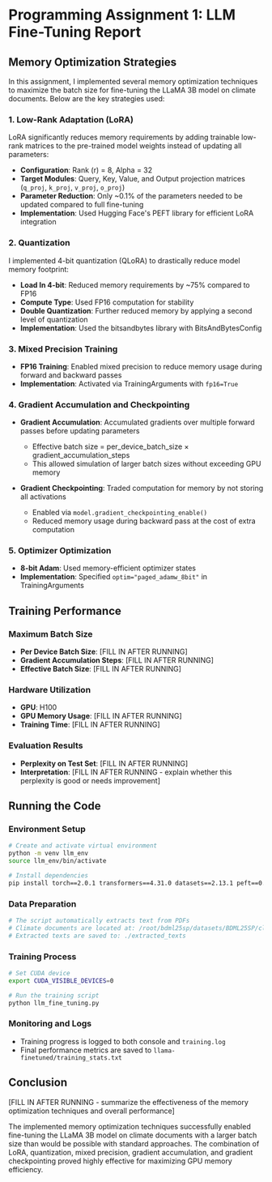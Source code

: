 # Programming Assignment 1: LLM Fine-Tuning Report

## Memory Optimization Strategies

In this assignment, I implemented several memory optimization techniques to maximize the batch size for fine-tuning the LLaMA 3B model on climate documents. Below are the key strategies used:

### 1. Low-Rank Adaptation (LoRA)

LoRA significantly reduces memory requirements by adding trainable low-rank matrices to the pre-trained model weights instead of updating all parameters:

- **Configuration**: Rank (r) = 8, Alpha = 32
- **Target Modules**: Query, Key, Value, and Output projection matrices (`q_proj`, `k_proj`, `v_proj`, `o_proj`)
- **Parameter Reduction**: Only ~0.1% of the parameters needed to be updated compared to full fine-tuning
- **Implementation**: Used Hugging Face's PEFT library for efficient LoRA integration

### 2. Quantization

I implemented 4-bit quantization (QLoRA) to drastically reduce model memory footprint:

- **Load In 4-bit**: Reduced memory requirements by ~75% compared to FP16
- **Compute Type**: Used FP16 computation for stability
- **Double Quantization**: Further reduced memory by applying a second level of quantization
- **Implementation**: Used the bitsandbytes library with BitsAndBytesConfig

### 3. Mixed Precision Training

- **FP16 Training**: Enabled mixed precision to reduce memory usage during forward and backward passes
- **Implementation**: Activated via TrainingArguments with `fp16=True`

### 4. Gradient Accumulation and Checkpointing

- **Gradient Accumulation**: Accumulated gradients over multiple forward passes before updating parameters
  - Effective batch size = per_device_batch_size × gradient_accumulation_steps
  - This allowed simulation of larger batch sizes without exceeding GPU memory

- **Gradient Checkpointing**: Traded computation for memory by not storing all activations
  - Enabled via `model.gradient_checkpointing_enable()`
  - Reduced memory usage during backward pass at the cost of extra computation

### 5. Optimizer Optimization

- **8-bit Adam**: Used memory-efficient optimizer states
- **Implementation**: Specified `optim="paged_adamw_8bit"` in TrainingArguments

## Training Performance

### Maximum Batch Size

- **Per Device Batch Size**: [FILL IN AFTER RUNNING]
- **Gradient Accumulation Steps**: [FILL IN AFTER RUNNING]
- **Effective Batch Size**: [FILL IN AFTER RUNNING]

### Hardware Utilization

- **GPU**: H100
- **GPU Memory Usage**: [FILL IN AFTER RUNNING]
- **Training Time**: [FILL IN AFTER RUNNING]

### Evaluation Results

- **Perplexity on Test Set**: [FILL IN AFTER RUNNING]
- **Interpretation**: [FILL IN AFTER RUNNING - explain whether this perplexity is good or needs improvement]

## Running the Code

### Environment Setup

```bash
# Create and activate virtual environment
python -m venv llm_env
source llm_env/bin/activate

# Install dependencies
pip install torch==2.0.1 transformers==4.31.0 datasets==2.13.1 peft==0.4.0 tqdm bitsandbytes==0.40.2 accelerate==0.21.0 PyPDF2
```

### Data Preparation

```bash
# The script automatically extracts text from PDFs
# Climate documents are located at: /root/bdml25sp/datasets/BDML25SP/climate_text_dataset
# Extracted texts are saved to: ./extracted_texts
```

### Training Process

```bash
# Set CUDA device
export CUDA_VISIBLE_DEVICES=0

# Run the training script
python llm_fine_tuning.py
```

### Monitoring and Logs

- Training progress is logged to both console and `training.log`
- Final performance metrics are saved to `llama-finetuned/training_stats.txt`

## Conclusion

[FILL IN AFTER RUNNING - summarize the effectiveness of the memory optimization techniques and overall performance]

The implemented memory optimization techniques successfully enabled fine-tuning the LLaMA 3B model on climate documents with a larger batch size than would be possible with standard approaches. The combination of LoRA, quantization, mixed precision, gradient accumulation, and gradient checkpointing proved highly effective for maximizing GPU memory efficiency.